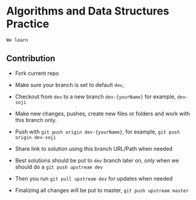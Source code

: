 # Algorithms and Data Structures Practice
`We learn`
## Contribution

- Fork current repo

- Make sure your branch is set to default `dev`, 

- Checkout from `dev` to a new branch `dev-{yourName}` for example, `dev-soji`

- Make new changes, pushes, create new files or folders and work with this branch only.

- Push with `git push origin dev-{yourName}`, for example, `git push origin dev-soji`

- Share link to solution using this branch URL/Path when needed

- Best solutions should be put to `dev` branch later on, only when we should do a `git push upstream dev`

- Then you run `git pull upstream dev` for updates when needed

- Finalizing all changes will be put to master, `git push upstream master`
